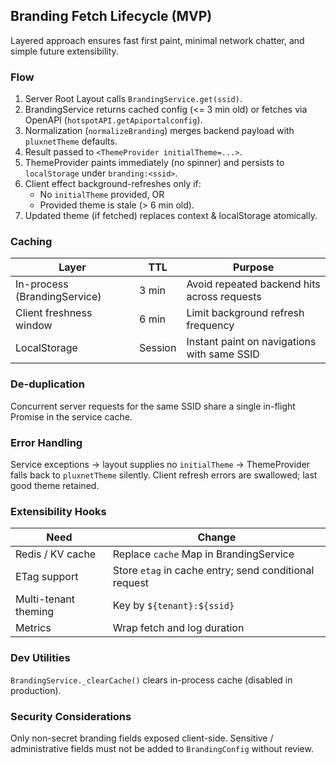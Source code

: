 ## Branding Fetch Lifecycle (MVP)

Layered approach ensures fast first paint, minimal network chatter, and simple future extensibility.

### Flow
1. Server Root Layout calls `BrandingService.get(ssid)`.
2. BrandingService returns cached config (<= 3 min old) or fetches via OpenAPI (`hotspotAPI.getApiportalconfig`).
3. Normalization (`normalizeBranding`) merges backend payload with `pluxnetTheme` defaults.
4. Result passed to `<ThemeProvider initialTheme=...>`.
5. ThemeProvider paints immediately (no spinner) and persists to `localStorage` under `branding:<ssid>`.
6. Client effect background-refreshes only if:
   - No `initialTheme` provided, OR
   - Provided theme is stale (> 6 min old).
7. Updated theme (if fetched) replaces context & localStorage atomically.

### Caching
| Layer | TTL | Purpose |
|-------|-----|---------|
| In-process (BrandingService) | 3 min | Avoid repeated backend hits across requests |
| Client freshness window | 6 min | Limit background refresh frequency |
| LocalStorage | Session | Instant paint on navigations with same SSID |

### De-duplication
Concurrent server requests for the same SSID share a single in-flight Promise in the service cache.

### Error Handling
Service exceptions -> layout supplies no `initialTheme` -> ThemeProvider falls back to `pluxnetTheme` silently.
Client refresh errors are swallowed; last good theme retained.

### Extensibility Hooks
| Need | Change |
|------|--------|
| Redis / KV cache | Replace `cache` Map in BrandingService |
| ETag support | Store `etag` in cache entry; send conditional request |
| Multi-tenant theming | Key by `${tenant}:${ssid}` |
| Metrics | Wrap fetch and log duration |

### Dev Utilities
`BrandingService._clearCache()` clears in-process cache (disabled in production).

### Security Considerations
Only non-secret branding fields exposed client-side. Sensitive / administrative fields must not be added to `BrandingConfig` without review.
